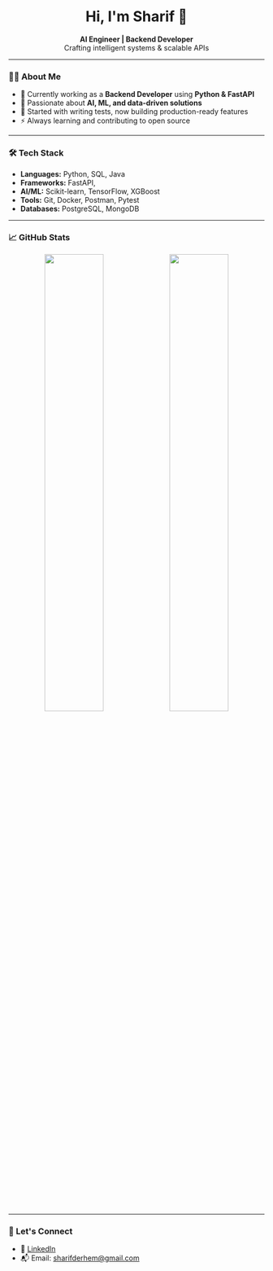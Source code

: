 <h1 align="center">Hi, I'm Sharif 👋</h1>

<p align="center">
  <b>AI Engineer | Backend Developer</b> <br>
  Crafting intelligent systems & scalable APIs
</p>

---

### 👨‍💻 About Me

- 💼 Currently working as a **Backend Developer** using **Python & FastAPI**
- 🧠 Passionate about **AI, ML, and data-driven solutions**
- 🧪 Started with writing tests, now building production-ready features
- ⚡ Always learning and contributing to open source

---

### 🛠️ Tech Stack

- **Languages:** Python, SQL, Java
- **Frameworks:** FastAPI, 
- **AI/ML:** Scikit-learn, TensorFlow, XGBoost
- **Tools:** Git, Docker, Postman, Pytest
- **Databases:** PostgreSQL, MongoDB

---

### 📈 GitHub Stats

<p align="center">
  <img src="https://github-readme-stats.vercel.app/api?username=shrifdev&show_icons=true&theme=github_dark&hide_border=true" width="48%" />
  <img src="https://github-readme-streak-stats.herokuapp.com/?user=shrifdev&theme=github_dark&hide_border=true" width="48%" />
</p>

---

### 🔗 Let's Connect

- 💼 [LinkedIn]([https://www.linkedin.com/in/YOUR_USERNAME](https://www.linkedin.com/in/sharif-derhem-22717032b))
- 📬 Email: sharifderhem@gmail.com
